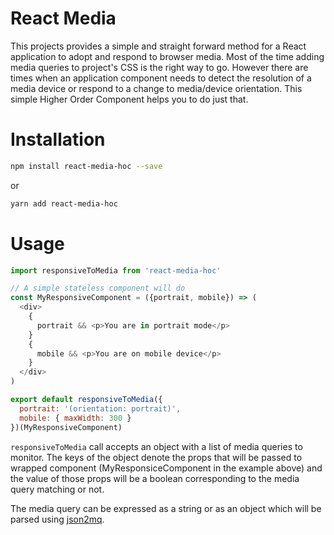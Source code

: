 # React Media 

This projects provides a simple and straight forward method for a React application to adopt and respond to browser media.
Most of the time adding media queries to project's CSS is the right way to go.
However there are times when an application component needs to detect the resolution of a media device or respond to 
a change to media/device orientation. This simple Higher Order Component helps you to do just that.

# Installation

```bash
npm install react-media-hoc --save
```

or 

```bash
yarn add react-media-hoc
```

# Usage 

```javascript
import responsiveToMedia from 'react-media-hoc'

// A simple stateless component will do
const MyResponsiveComponent = ({portrait, mobile}) => (
  <div>
    {
      portrait && <p>You are in portrait mode</p>
    }
    {
      mobile && <p>You are on mobile device</p>
    }
  </div>
)

export default responsiveToMedia({
  portrait: '(orientation: portrait)',
  mobile: { maxWidth: 300 }
})(MyResponsiveComponent)
```
`responsiveToMedia` call accepts an object with a list of media queries to monitor.
The keys of the object denote the props that will be passed to wrapped component 
(MyResponsiceComponent in the example above) and the value of those props will be a boolean 
corresponding to the media query matching or not.

The media query can be expressed as a string or as an object which will be parsed using [json2mq](https://github.com/akiran/json2mq).
